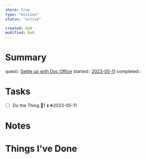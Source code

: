 ```yaml
---
share: true
type: "mission"
status: "active"

created: NaN 
modified: NaN
---
```

 
# Summary
quest:: [Settle up with Doc Office](./Settle%20up%20with%20Doc%20Office.md)
started:: [2023-05-11](./2023-05-11.md)
completed::
# Tasks
- [ ] Do the Thing  🥄1 ⏫ ➕2023-05-11
# Notes

# Things I've Done